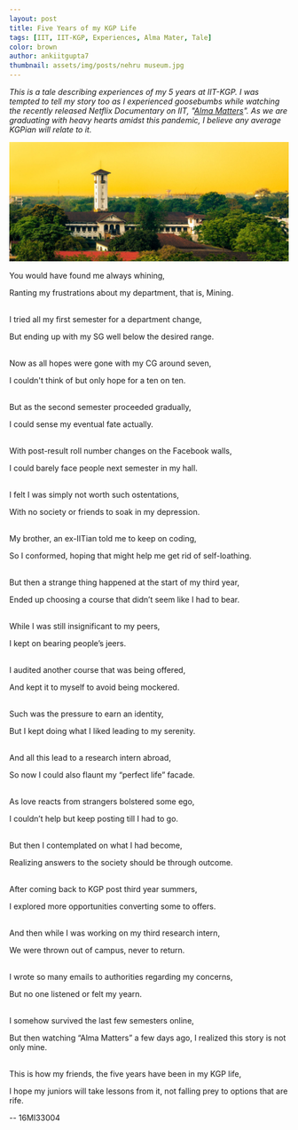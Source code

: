 ```yaml
---
layout: post
title: Five Years of my KGP Life
tags: [IIT, IIT-KGP, Experiences, Alma Mater, Tale]
color: brown
author: ankiitgupta7
thumbnail: assets/img/posts/nehru museum.jpg
---
```


*This is a tale describing experiences of my 5 years at IIT-KGP. I was tempted to tell my story too as I experienced goosebumbs while watching the recently released Netflix Documentary on IIT, "[Alma Matters](https://www.netflix.com/title/81368109)". As we are graduating with heavy hearts amidst this pandemic, I believe any average KGPian will relate to it.*

![alt text](https://raw.githubusercontent.com/ankiitgupta7/ankiitgupta7.github.io/master/assets/img/posts/nehru%20museum.jpg)


You would have found me always whining,

Ranting my frustrations about my department, that is, Mining.

\
I tried all my first semester for a department change,

But ending up with my SG well below the desired range.

\
Now as all hopes were gone with my CG around seven,

I couldn't think of but only hope for a ten on ten.

\
But as the second semester proceeded gradually,

I could sense my eventual fate actually.

\
With post-result roll number changes on the Facebook walls,

I could barely face people next semester in my hall.

\
I felt I was simply not worth such ostentations,

With no society or friends to soak in my depression.

\
My brother, an ex-IITian told me to keep on coding,

So I conformed, hoping that might help me get rid of self-loathing.

\
But then a strange thing happened at the start of my third year,

Ended up choosing a course that didn’t seem like I had to bear.

\
While I was still insignificant to my peers,

I kept on bearing people’s jeers.

\
I audited another course that was being offered,

And kept it to myself to avoid being mockered.

\
Such was the pressure to earn an identity,

But I kept doing what I liked leading to my serenity.

\
And all this lead to a research intern abroad,

So now I could also flaunt my “perfect life” facade.

\
As love reacts from strangers bolstered some ego,

I couldn’t help but keep posting till I had to go.

\
But then I contemplated on what I had become,

Realizing answers to the society should be through outcome.

\
After coming back to KGP post third year summers,

I explored more opportunities converting some to offers.

\
And then while I was working on my third research intern,

We were thrown out of campus, never to return.

\
I wrote so many emails to authorities regarding my concerns,

But no one listened or felt my yearn.

\
I somehow survived the last few semesters online,

But then watching “Alma Matters” a few days ago, I realized this story is not only mine.

\
This is how my friends, the five years have been in my KGP life,

I hope my juniors will take lessons from it, not falling prey to options that are rife. 

-- 16MI33004
